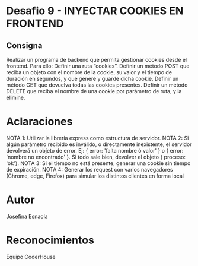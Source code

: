# Desafio 9 - INYECTAR COOKIES EN FRONTEND
## Consigna
Realizar un programa de backend que permita gestionar cookies desde el frontend. Para ello: 
Definir una ruta “cookies”.
Definir un método POST que reciba un objeto con el nombre de la cookie, su valor y el tiempo de duración en segundos, y que genere y guarde dicha cookie.
Definir un método GET que devuelva todas las cookies presentes.
Definir un método DELETE que reciba el nombre de una cookie por parámetro de ruta, y la elimine.

# Aclaraciones
NOTA 1: Utilizar la librería express como estructura de servidor.
NOTA 2: Si algún parámetro recibido es inválido, o directamente inexistente, el servidor devolverá un objeto de error.
Ej: { error: 'falta nombre ó valor' } o { error: 'nombre no encontrado' }. Si todo sale bien, devolver el objeto { proceso: 'ok'}.
NOTA 3: Si el tiempo no está presente, generar una cookie sin tiempo de expiración.
NOTA 4:  Generar los request con varios navegadores (Chrome, edge, Firefox) para simular los distintos clientes en forma local

# Autor
Josefina Esnaola
# Reconocimientos
Equipo CoderHouse